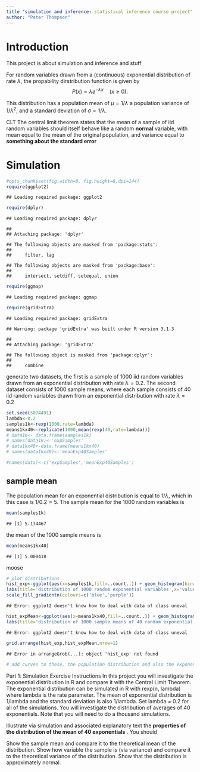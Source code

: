 ```yaml
--- 
title "simulation and inference: statistical inference course project"
author: "Peter Thompson"
---
```

# Introduction

This project is about simulation and inference and stuff



For random variables drawn from a (continuous) exponential distribution of rate $\lambda$, the propability dirstribution function is given by
$$
P(x) = \lambda e^{-\lambda x}  \quad (x \geq 0).
$$ 

This distribution has a population mean of $\mu =1/\lambda$ a population variance of $1/\lambda^2$, and a standard deviation of $\sigma = 1/\lambda$.

CLT
The central limit theorem states that the mean of a sample of iid random variables should itself behave like a random **normal** variable, with mean equal to the mean of the original population, and variance equal to **something about the standard error**


# Simulation


```r
#opts_chunk$set(fig.width=8, fig.height=8,dpi=144)
require(ggplot2)
```

```
## Loading required package: ggplot2
```

```r
require(dplyr)
```

```
## Loading required package: dplyr
```

```
## 
## Attaching package: 'dplyr'
```

```
## The following objects are masked from 'package:stats':
## 
##     filter, lag
```

```
## The following objects are masked from 'package:base':
## 
##     intersect, setdiff, setequal, union
```

```r
require(ggmap)
```

```
## Loading required package: ggmap
```

```r
require(gridExtra)
```

```
## Loading required package: gridExtra
```

```
## Warning: package 'gridExtra' was built under R version 3.1.3
```

```
## 
## Attaching package: 'gridExtra'
```

```
## The following object is masked from 'package:dplyr':
## 
##     combine
```

generate two datasets, the first is a sample of 1000 iid random variables drawn from an exponential distribution with rate $\lambda = 0.2$. The second dataset consists of 1000 sample means, where each sample consists of 40 iid random variables drawn from an exponential distribution with rate $\lambda=0.2$


```r
set.seed(5074491)
lambda<-0.2
samples1k<-rexp(1000,rate=lambda)
means1kx40<-replicate(1000,mean(rexp(40,rate=lambda)))
# data1k<- data.frame(samples1k)
# names(data1k)<-'expSamples'
# data1kx40<-data.frame(means1kx40)
# names(data1kx40)<-'meanExp40Samples'

#names(data)<-c('expSamples','meanExp40Samples')
```

## sample mean

The population mean for an exponential distribution is equal to $1/\lambda$, which in this case is $1/0.2 = 5$.
The sample mean for the 1000 random variables is 


```r
mean(samples1k)
```

```
## [1] 5.174467
```
the mean of the 1000 sample means is


```r
mean(means1kx40)
```

```
## [1] 5.000418
```

moose


```r
# plot distributions
hist_exp<-ggplot(aes(x=samples1k,fill=..count..)) + geom_histogram(binwidth=0.2) +
labs(title='distribution of 1000 random exponential variables',x='value',y='count') +
scale_fill_gradientn(colours=c('blue','purple'))
```

```
## Error: ggplot2 doesn't know how to deal with data of class uneval
```

```r
hist_expMean<-ggplot(aes(x=means1kx40,fill=..count..)) + geom_histogram(binwidth=0.2) +
labs(title='distribution of 1000 sample means of 40 random exponential variables',x='value',y='count') +scale_fill_gradientn(colours=c('blue','purple'))
```

```
## Error: ggplot2 doesn't know how to deal with data of class uneval
```

```r
grid.arrange(hist_exp,hist_expMean,nrow=1)
```

```
## Error in arrangeGrob(...): object 'hist_exp' not found
```

```r
# add curves to these, the population distribution and also the exponential and gausssian fits to our sampled data
```



Part 1: Simulation Exercise Instructions
In this project you will investigate the exponential distribution in R and compare it with the Central Limit Theorem. The exponential distribution can be simulated in R with rexp(n, lambda) where lambda is the rate parameter. The mean of exponential distribution is 1/lambda and the standard deviation is also 1/lambda. Set lambda = 0.2 for all of the simulations. You will investigate the distribution of averages of 40 exponentials. Note that you will need to do a thousand simulations.

Illustrate via simulation and associated explanatory text the **properties of the distribution of the mean of 40 exponentials** . You should

Show the sample mean and compare it to the theoretical mean of the distribution.
Show how variable the sample is (via variance) and compare it to the theoretical variance of the distribution.
Show that the distribution is approximately normal.



